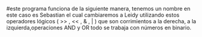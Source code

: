 #este programa funciona de la siguiente manera, tenemos un nombre en este caso es Sebastian el cual cambiaremos a Leidy 
utilizando estos operadores lógicos ( >> , << , & , | )  que son corrimientos a la derecha, a la izquierda,operaciones 
AND y OR todo se trabaja con  números en binario.
